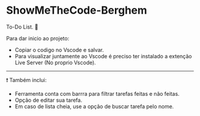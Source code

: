 # ShowMeTheCode-Berghem
To-Do List. &#128221;

Para dar inicio ao projeto:
- Copiar o codigo no Vscode e salvar. 
- Para visualizar juntamente ao Vscode é preciso ter instalado a extenção Live Server (No proprio Vscode).

<hr>

&#x2757; Também inclui: 
- Ferramenta conta com barrra para filtrar tarefas feitas e não feitas. 
- Opção de editar sua tarefa. 
- Em caso de lista cheia, use a opção de buscar tarefa pelo nome. 
